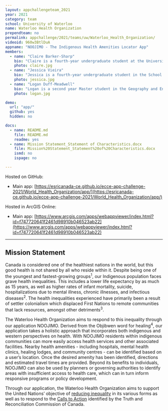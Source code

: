 ```yaml
---
layout: appchallengeteam_2021
year: 2021
category: team
school: University of Waterloo
name: Waterloo Health Organization
prependteam: no
permalink: appchallenge/2021/teams/uw/Waterloo_Health_Organization/
videoid: 960w3BtlDuA
appname: "NOOJIMO - The Indigenous Health Amenities Locator App"
members:
  - name: "Claire Barker-Sharp"
    bio: "Claire is a fourth-year undergraduate student at the University of Waterloo’s School of Planning. She is currently working towards completing a Bachelor of Environmental Studies in Honours Urban Planning, with a Diploma of Excellence in Geographic Information Systems and a Diploma in Sustainability. She has a strong interest in environmentalism and urban studies, and hopes to become a specialist in a field that incorporates the two. She conducted GIS related tasks such as app development and data cleaning."
    photo: claire.jpg
  - name: "Jessica Vieira"
    bio: "Jessica is a fourth-year undergraduate student in the School of Planning at the University of Waterloo. She conducted the research and writing for this project."
    photo: jessica.jpg
  - name: "Logan Duff-Meadwell"
    bio: "Logan is a second year Master student in the Geography and Environmental Management department at the University of Waterloo. His research focuses on the government adoption of AR and VR as civic technologies, along with this technology’s role and future in citizen-government processes. For the app challenge, he created the pitch video, conducted research and provided the French translation."
    photo: logan.jpg

demo:
  url: "app/"
  github: yes
  hidden: no

docs:
  - name: README.md
    file: README.md
    readme: yes
  - name: Mission Statement_Statement of Characteristics.docx
    file: Mission%20Statement_Statement%20of%20Characteristics.docx
    ismd: no
    ispage: no

---
```


Hosted on GitHub:

- Main app: [https://esricanada-ce.github.io/ecce-app-challenge-2021/World_Health_Organization/app/](https://esricanada-ce.github.io/ecce-app-challenge-2021/World_Health_Organization/app/)

Hosted in ArcGIS Online:

- Main app: [https://www.arcgis.com/apps/webappviewer/index.html?id=f747720641f2461d98910b046523ab22](https://www.arcgis.com/apps/webappviewer/index.html?id=f747720641f2461d98910b046523ab22)

---

## Mission Statement

Canada is considered one of the healthiest nations in the world, but this good health is not shared by all who reside within it. Despite being one of the youngest and fastest-growing groups<sup>1</sup>, our Indigenous population faces grave health inequalities. This includes a lower life expectancy by as much as 15 years, as well as higher rates of infant mortality, suicide, hospitalizations due to mental illness, chronic illnesses, and infectious diseases<sup>2</sup>. The health inequalities experienced have primarily been a result of settler colonialism which displaced First Nations to remote communities that lack resources, amongst other detriments<sup>3</sup>.

The Waterloo Health Organization aims to respond to this inequality through our application NOOJIMO.  Derived from the Objibwen word for healing<sup>4</sup>, our application takes a holistic approach that incorporates both indigenous and western perspectives on health. With NOOJIMO residents within indigenous communities can more easily access health services and other associated facilities. Nearby health amenities - including hospitals, mental health clinics, healing lodges, and community centres - can be identified based on a user’s location. Once the desired amenity has been identified, directions and estimated travel times are provided. Beyond its benefits to individuals, NOOJIMO can also be used by planners or governing authorities to identify areas with insufficient access to health care, which can in turn inform responsive programs or policy development.

Through our application, the Waterloo Health Organization aims to support the United Nations’ objective of [reducing inequality](https://unstats.un.org/sdgs/report/2020/goal-10/) in its various forms as well as to respond to the [Calls to Action](http://trc.ca/assets/pdf/Calls_to_Action_English2.pdf) identified by the Truth and Reconciliation Commission of Canada.
